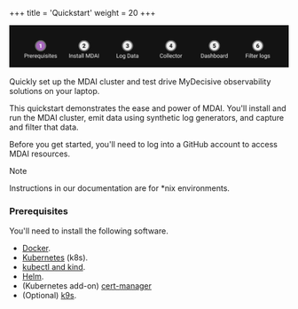 +++
title = 'Quickstart'
weight = 20
+++

![quick-start page navigation numbers highlighting number 1 prereqs](prereq1.png)

Quickly set up the MDAI cluster and test drive MyDecisive observability solutions on your laptop.

This quickstart demonstrates the ease and power of MDAI. You'll install and run the MDAI cluster, emit data using synthetic log generators, and capture and filter that data.

Before you get started, you'll need to log into a GitHub account to access MDAI resources. 

> [!NOTE]
> Instructions in our documentation are for *nix environments. 


### Prerequisites

You'll need to install the following software.

- [Docker](https://www.docker.com/products/docker-desktop/).
- [Kubernetes](https://kubernetes.io/releases/download/) (k8s).
- [kubectl and kind](https://kubernetes.io/docs/tasks/tools/).
- [Helm](https://helm.sh/docs/intro/install/).
- (Kubernetes add-on) [cert-manager](https://cert-manager.io/docs/installation/kubectl/)
- (Optional) [k9s](https://k9scli.io/topics/install/).

